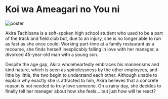 # Koi wa Ameagari no You ni
![poster](https://github.com/Nekomoekissaten/Koi-wa-Ameagari-no-You-ni/raw/master/poster.jpg)


Akira Tachibana is a soft-spoken high school student who used to be a part of the track and field club but, due to an injury, she is no longer able to run as fast as she once could. Working part-time at a family restaurant as a recourse, she finds herself inexplicably falling in love with her manager, a divorced 45-year-old man with a young son.


Despite the age gap, Akira wholeheartedly embraces his mannerisms and kind nature, which is seen as spinelessness by the other employees, and little by little, the two begin to understand each other. Although unable to explain why exactly she is attracted to him, Akira believes that a concrete reason is not needed to truly love someone. On a rainy day, she decides to finally tell her manager about how she feels… but just how will he react?
